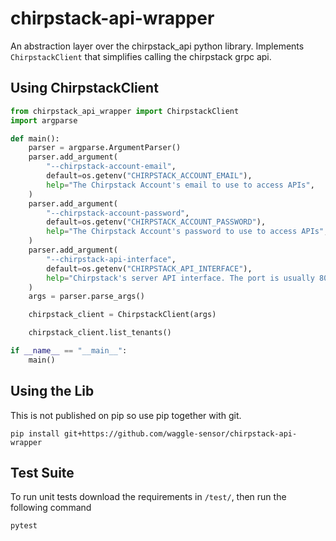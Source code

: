 # chirpstack-api-wrapper
An abstraction layer over the chirpstack_api python library. Implements `ChirpstackClient` that simplifies calling the chirpstack grpc api.

## Using ChirpstackClient
```py
from chirpstack_api_wrapper import ChirpstackClient
import argparse

def main():
    parser = argparse.ArgumentParser()
    parser.add_argument(
        "--chirpstack-account-email",
        default=os.getenv("CHIRPSTACK_ACCOUNT_EMAIL"),
        help="The Chirpstack Account's email to use to access APIs",
    )
    parser.add_argument(
        "--chirpstack-account-password",
        default=os.getenv("CHIRPSTACK_ACCOUNT_PASSWORD"),
        help="The Chirpstack Account's password to use to access APIs",
    )
    parser.add_argument(
        "--chirpstack-api-interface",
        default=os.getenv("CHIRPSTACK_API_INTERFACE"),
        help="Chirpstack's server API interface. The port is usually 8080",
    )
    args = parser.parse_args()

    chirpstack_client = ChirpstackClient(args)

    chirpstack_client.list_tenants()

if __name__ == "__main__":
    main() 
```

## Using the Lib
This is not published on pip so use pip together with git.
```
pip install git+https://github.com/waggle-sensor/chirpstack-api-wrapper
```

## Test Suite
To run unit tests download the requirements in `/test/`, then run the following command
```
pytest
```